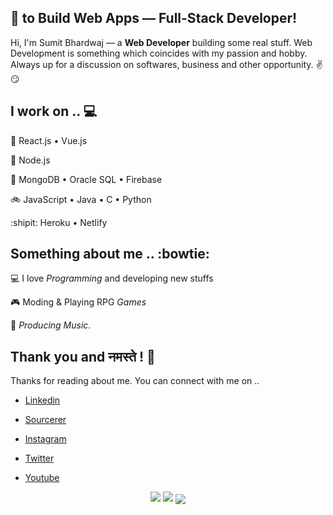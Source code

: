 ## 💖 to Build Web Apps — Full-Stack Developer!

Hi, I'm Sumit Bhardwaj — a **Web Developer** building some real stuff. Web Development is something which coincides with my passion and hobby. Always up for a discussion on softwares, business and other opportunity. ✌😏

## I work on .. 💻

:sunrise_over_mountains: React.js • Vue.js

:rocket: Node.js 

:bank: MongoDB • Oracle SQL • Firebase

:bike: JavaScript • Java • C • Python 

:shipit: Heroku • Netlify

## Something about me .. :bowtie:

💻 I love _Programming_ and developing new stuffs

🎮 Moding & Playing RPG _Games_

🎵 _Producing Music_.

## Thank you and नमस्ते ! 🙏

Thanks for reading about me. You can connect with me on ..

* [Linkedin](https://www.linkedin.com/in/nvkex)

* [Sourcerer](https://sourcerer.io/nvkex)

* [Instagram](https://www.instagram.com/nvkex/)

* [Twitter](https://www.twitter.com/nvkex/)

* [Youtube](https://www.youtube.com/channel/UCtjIO4smbuyr7wjKHJQKZ8g)

<p align="center">
  <img src="https://github-readme-stats.vercel.app/api?username=nvkex&show_icons=true">
  <img src="https://github-readme-stats.vercel.app/api/top-langs/?username=nvkex">
  <img align='center' src="https://visitor-badge.laobi.icu/badge?page_id=nvkex.visitor-badge">
</p>
